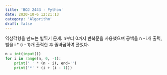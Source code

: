 ```yaml
---
title: 'BOJ 2443 - Python'
date: 2020-10-6 12:21:13
category: 'Algorithm'
draft: false
---
```

역삼각형을 만드는 별찍기 문제. n부터 0까지 반복문을 사용했으며 공백을 n - i개 출력, 별을 i * (i - 1)개 출력한 후 줄바꿈하여 풀었다.
```python
n = int(input())
for i in range(n, 0, -1):
    print(' ' * (n - i), end='')
    print('*' * (i + (i - 1)))

```